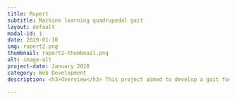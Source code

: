 ```yaml
---
title: Rupert
subtitle: Machine learning quadrupedal gait
layout: default
modal-id: 1
date: 2019-01-18
img: rupert2.png
thumbnail: rupert2-thumbnail.png
alt: image-alt
project-date: January 2018
category: Web Development
description: <h3>Overview</h3> This project aimed to develop a gait for a quadrupedal robot with the use of machine learning. In particular a robot model was created in gazebo and evolutionary algorithms were used to develop a gait. The gait developed is then inteded to be put onto a 3d printed robot of the same shape and size. The motivation for this project was to see if a gait could be developed for a robot without delving into the inverse kinematics and other mathematical models of the system, as such the algorithm only has control over evolving the positions of the servo motors in the joints of the robot. <br> <br> This project is still being developed. <h3>Gazebo and ROS</h3>This project makes use of gazebo for the simulation of the robot and its gait evolution. Gazebo is used in conjunction with ROS to spawn a robot, control its joints and receive information about how the model performed in gazebo. This involves the use of plugins to control the model and reading topics to determine how the model is performing in the simulation<h3>Hardware</h3>The hardware part of this project is still in progress. this will involve the implementation of the gait onto a 3D printed version of the robot, running off a raspberry pi zero. The 3D printed model is actuated with 12 servo motors<br><br> <h3>Algorithms</h3> This project makes use of hand written evolutionary algorithms to develop the gait of the robot. Multiple variations of 'genetic encodings' and fitness functions have been explored to determine which combination produces the best gait in terns of speed and stability. A further goal of this project would be to try reinforcement learning algorithms on the framework that has been set up for simulation and machine learning <br><br> Two different genetic encodings were used:<br> The first encoding was a list of joint angles for all the joints combined. This encoding took the form of <br> [hip1 angle at t0, hip2 angle at t0, .... ankle3 angle at t0, ankle4 angle at t0, hip0 angle at t1 ...] <br> The second encoding a list of joint angles for a single leg and a list of phases to offset the angles for the other legs. This encoding took the form of <br> [hip angle at t0, knee angle at t0, ankle angle at t0, hip angle at t1, knee angle at t1 ...] and [offset for leg 2, offset for leg 3, offset for leg 4] <br> As with other evolutionary algorithms this algorithm makes use of mutations, mating between the survivng members of the population and culling of the weak portion of the population at each generation. <br>  <div align="center"><iframe width="560" height="315" src="https://www.youtube-nocookie.com/embed/98T7DQ4kf7k" frameborder="0" allow="accelerometer; autoplay; encrypted-media; gyroscope; picture-in-picture" allowfullscreen></iframe></div><br><br>To see more you can visit <a href="https://github.com/robo-jordo/quadruped_ml_gait">Quadrupedal ML gait</a>

---
```

